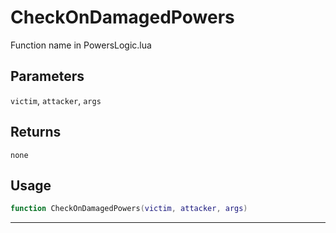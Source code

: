 # CheckOnDamagedPowers
Function name in PowersLogic.lua
## Parameters
`victim`, `attacker`, `args`
## Returns
`none`
## Usage
```lua
function CheckOnDamagedPowers(victim, attacker, args)
```
---
